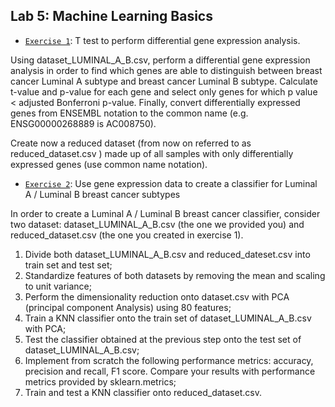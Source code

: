 ## Lab 5: Machine Learning Basics

* [`Exercise 1`](ex1.py): T test to perform
differential gene expression analysis.

Using dataset_LUMINAL_A_B.csv, perform a differential gene expression analysis in order to find which genes are able to distinguish between breast cancer Luminal A subtype and
breast cancer Luminal B subtype.
Calculate t-value and p-value for each gene and select only genes for which p value < adjusted Bonferroni p-value.
Finally, convert differentially expressed genes from ENSEMBL notation to the common name (e.g.
ENSG00000268889 is AC008750).

Create now a reduced dataset (from now on referred to as
reduced_dataset.csv ) made up of all samples
with only differentially expressed genes (use common name notation).

* [`Exercise 2`](ex2.py): Use gene expression
data to create a classifier for Luminal A / Luminal B breast cancer subtypes

In order to create a Luminal A / Luminal B breast cancer classifier, consider two dataset:
dataset_LUMINAL_A_B.csv (the one we provided you) and reduced_dataset.csv (the one you created in
exercise 1).
1. Divide both dataset_LUMINAL_A_B.csv and reduced_dateset.csv into train set and test set;
2. Standardize features of both datasets by removing the mean and scaling to unit variance;
3. Perform the dimensionality reduction onto dataset.csv with PCA (principal component Analysis) using
80 features;
4. Train a KNN classifier onto the train set of dataset_LUMINAL_A_B.csv with PCA;
5. Test the classifier obtained at the previous step onto the test set of dataset_LUMINAL_A_B.csv;
6. Implement from scratch the following performance metrics: accuracy, precision and recall, F1 score.
Compare your results with performance metrics provided by sklearn.metrics;
7. Train and test a KNN classifier onto reduced_dataset.csv.

